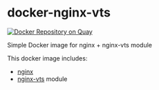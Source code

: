 # docker-nginx-vts

[![Docker Repository on Quay](https://quay.io/repository/wing924/nginx-vts/status "Docker Repository on Quay")](https://quay.io/repository/wing924/nginx-vts)

Simple Docker image for nginx + nginx-vts module

This docker image includes:
* [nginx](http://nginx.org/)
* [nginx-vts](https://github.com/vozlt/nginx-module-vts) module
